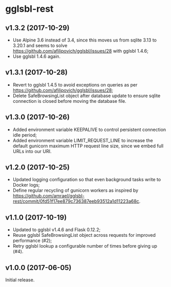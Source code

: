 # gglsbl-rest

## v1.3.2 (2017-10-29)
- Use Alpine 3.6 instead of 3.4, since this moves us from sqlite 3.13 to 3.20.1 and seems to solve https://github.com/afilipovich/gglsbl/issues/28 with gglsbl 1.4.6;
- Use gglsbl 1.4.6 again.

## v1.3.1 (2017-10-28)
- Revert to gglsbl 1.4.5 to avoid exceptions on queries as per https://github.com/afilipovich/gglsbl/issues/28;
- Delete SafeBrowsingList object after database update to ensure sqlite connection is closed before moving the database file.

## v1.3.0 (2017-10-26)
- Added environment variable KEEPALIVE to control persistent connection idle period;
- Added environment variable LIMIT_REQUEST_LINE to increase the default gunicorn maximum HTTP request line size, since we embed full URLs into our URI.

## v1.2.0 (2017-10-25)
- Updated logging configuration so that even background tasks write to Docker logs;
- Define regular recycling of gunicorn workers as inspired by https://github.com/amrael/gglsbl-rest/commit/0fd51f17ee879c736387eeb93512a1d11223a68c.

## v1.1.0 (2017-10-19)
- Updated to gglsbl v1.4.6 and Flask 0.12.2;
- Reuse gglsbl SafeBrowsingList object across requests for improved performance (#2);
- Retry gglsbl lookup a configurable number of times before giving up (#4).

## v1.0.0 (2017-06-05)
Initial release.
